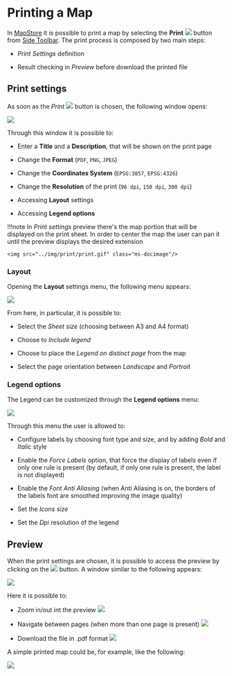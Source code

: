 # Printing a Map

In [MapStore](https://mapstore.geosolutionsgroup.com/mapstore/#/) it is possible to print a map by selecting the **Print** <img src="../img/button/print2.jpg" class="ms-docbutton"  style="max-height:20px;"/> button from [Side Toolbar](mapstore-toolbars.md#side-toolbar). The print process is composed by two main steps:

* *Print Settings* definition

* Result checking in *Preview* before download the printed file

## Print settings

As soon as the *Print* <img src="../img/button/print2.jpg" class="ms-docbutton"  style="max-height:20px;"/> button is chosen, the following window opens:

<img src="../img/print/print-page.jpg" class="ms-docimage"/>

Through this window it is possible to:

* Enter a **Title** and a **Description**, that will be shown on the print page

* Change the **Format** (`PDF`, `PNG`, `JPEG`)

* Change the **Coordinates System** (`EPSG:3857`, `EPSG:4326`)

* Change the **Resolution** of the print (`96 dpi`, `150 dpi`, `300 dpi`)

* Accessing **Layout** settings

* Accessing **Legend options**

!!!note
    In *Print settings* preview there's the map portion that will be displayed on the print sheet. In order to center the map the user can pan it until the preview displays the desired extension

    <img src="../img/print/print.gif" class="ms-docimage"/>

### Layout

Opening the **Layout** settings menu, the following menu appears:

<img src="../img/print/first-layout-print.jpg" class="ms-docimage"/>

From here, in particular, it is possible to:

* Select the *Sheet size* (choosing between A3 and A4 format)

* Choose to *Include legend*

* Choose to place the *Legend on distinct page* from the map

* Select the page orientation between *Landscape* and *Portrait*

### Legend options

The Legend can be customized through the **Legend options** menu:

<img src="../img/print/first-legend-options.jpg" class="ms-docimage"/>

Through this menu the user is allowed to:

* Configure labels by choosing font type and size, and by adding *Bold* and *Italic* style

* Enable the *Force Labels* option, that force the display of labels even if only one rule is present (by default, if only one rule is present, the label is not displayed)

* Enable the *Font Anti Aliasing* (when Anti Aliasing is on, the borders of the labels font are smoothed improving the image quality)

* Set the *Icons size*

* Set the *Dpi* resolution of the legend

## Preview

When the print settings are chosen, it is possible to access the preview by clicking on the <img src="../img/button/print_button.jpg" class="ms-docbutton"/> button. A window similar to the following appears:

<img src="../img/print/preview.jpg" class="ms-docimage"/>

Here it is possible to:

* Zoom in/out int the preview <img src="../img/button/zoom-in-out.jpg" class="ms-docbutton"/>

* Navigate between pages (when more than one page is present) <img src="../img/button/navigate-preview.jpg" class="ms-docbutton"/>

* Download the file in .pdf format <img src="../img/button/download-layout.jpg" class="ms-docbutton"/>

A simple printed map could be, for example, like the following:

<img src="../img/print/print.jpg" class="ms-docimage"/>
